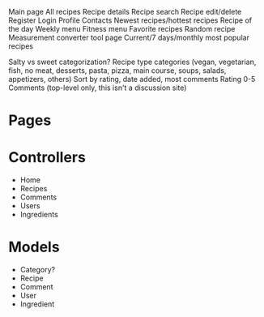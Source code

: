 ﻿Main page
All recipes
Recipe details
Recipe search
Recipe edit/delete
Register
Login
Profile
Contacts
Newest recipes/hottest recipes
Recipe of the day
Weekly menu
Fitness menu
Favorite recipes
Random recipe
Measurement converter tool page
Current/7 days/monthly most popular recipes

Salty vs sweet categorization?
Recipe type categories (vegan, vegetarian, fish, no meat, desserts, pasta, pizza, main course, soups, salads, appetizers, others)
Sort by rating, date added, most comments
Rating 0-5
Comments (top-level only, this isn't a discussion site)

# Pages
# Controllers
- Home
- Recipes
- Comments
- Users
- Ingredients
# Models
- Category?
- Recipe
- Comment
- User
- Ingredient
